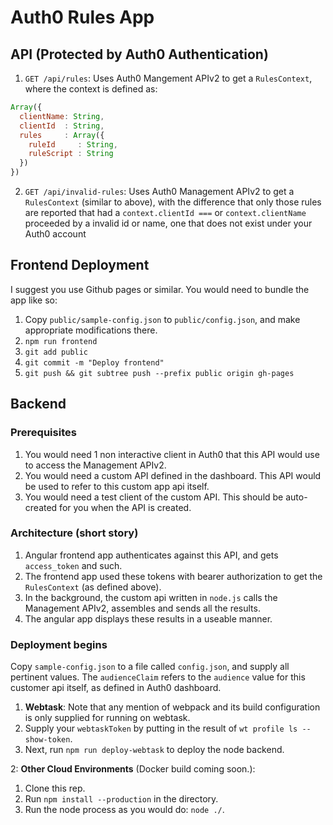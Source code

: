 # Auth0 Rules App

## API (Protected by Auth0 Authentication)

1. `GET /api/rules`: Uses Auth0 Mangement APIv2 to get a `RulesContext`, where the context is defined as:
  ```js
  Array({
    clientName: String,
    clientId  : String,
    rules     : Array({
      ruleId     : String,
      ruleScript : String
    })
  })
  ```

2. `GET /api/invalid-rules`: Uses Auth0 Management APIv2 to get a `RulesContext` (similar to above), with the difference that
only those rules are reported that had a `context.clientId ===` or `context.clientName` proceeded by a invalid id or name, one
that does not exist under your Auth0 account

## Frontend Deployment

I suggest you use Github pages or similar. You would need to bundle the app like so:

1. Copy `public/sample-config.json` to `public/config.json`, and make appropriate modifications there.
2. `npm run frontend`
3. `git add public`
4. `git commit -m "Deploy frontend"`
5. `git push && git subtree push --prefix public origin gh-pages`

## Backend

### Prerequisites

1. You would need 1 non interactive client in Auth0 that this API would use to access the Management APIv2.
2. You would need a custom API defined in the dashboard. This API would be used to refer to this custom app api itself.
3. You would need a test client of the custom API. This should be auto-created for you when the API is created.

### Architecture (short story)

1. Angular frontend app authenticates against this API, and gets `access_token` and such.
2. The frontend app used these tokens with bearer authorization to get the `RulesContext` (as defined above).
3. In the background, the custom api written in `node.js` calls the Management APIv2, assembles and sends all the results.
4. The angular app displays these results in a useable manner.


### Deployment begins

Copy `sample-config.json` to a file called `config.json`, and supply all pertinent values. The `audienceClaim`
refers to the `audience` value for this customer api itself, as defined in Auth0 dashboard.

1. **Webtask**: Note that any mention of webpack and its build configuration is only supplied for running on webtask.
  1. Supply your `webtaskToken` by putting in the result of `wt profile ls --show-token`.
  2. Next, run `npm run deploy-webtask` to deploy the node backend.

2: **Other Cloud Environments** (Docker build coming soon.):
  1. Clone this rep.
  2. Run `npm install --production` in the directory.
  3. Run the node process as you would do: `node ./`.
